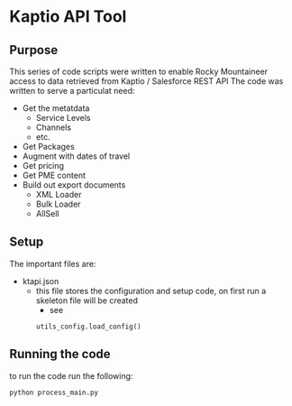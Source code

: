 # Kaptio API Tool
## Purpose
This series of code scripts were written to enable Rocky Mountaineer access to data retrieved from Kaptio / Salesforce REST API
The code was written to serve a particulat need:
- Get the metatdata
  - Service Levels
  - Channels
  - etc.
- Get Packages
- Augment with dates of travel
- Get pricing
- Get PME content
- Build out export documents
  - XML Loader
  - Bulk Loader
  - AllSell
  
 ## Setup
 The important files are:
 - ktapi.json
   - this file stores the configuration and setup code, on first run a skeleton file will be created
     - see 
     ```
     utils_config.load_config()
     ```
 
 ## Running the code
 to run the code run the following:
 ```
 python process_main.py
 ```
